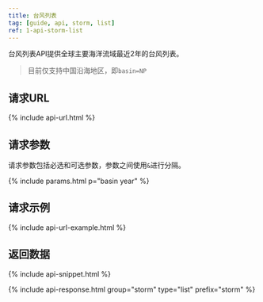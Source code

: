 ```yaml
---
title: 台风列表
tag: [guide, api, storm, list]
ref: 1-api-storm-list
---
```


台风列表API提供全球主要海洋流域最近2年的台风列表。

> 目前仅支持中国沿海地区，即`basin=NP`

## 请求URL

{% include api-url.html %}

## 请求参数

请求参数包括必选和可选参数，参数之间使用`&`进行分隔。

{% include params.html p="basin year" %}

## 请求示例

{% include api-url-example.html %}

## 返回数据

{% include api-snippet.html %}

{% include api-response.html group="storm" type="list" prefix="storm"  %}
